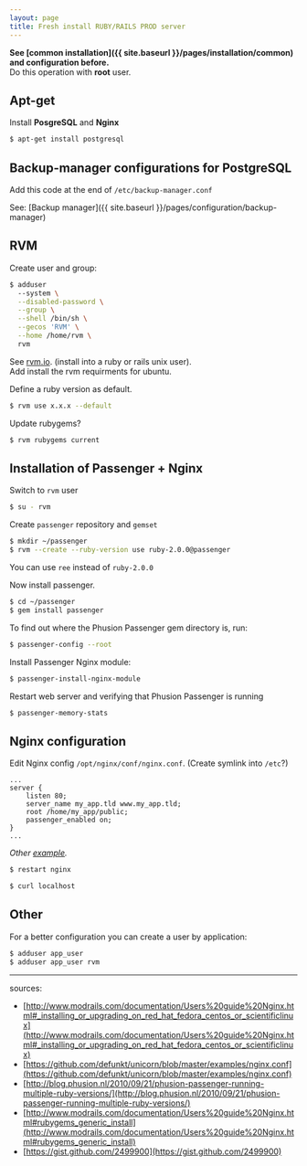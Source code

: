 ```yaml
---
layout: page
title: Fresh install RUBY/RAILS PROD server
---
```


__See [common installation]({{ site.baseurl }}/pages/installation/common) and configuration before.__  
Do this operation with **root** user.

## Apt-get

Install **PosgreSQL** and **Nginx**

```bash
$ apt-get install postgresql
```

## Backup-manager configurations for PostgreSQL

Add this code at the end of `/etc/backup-manager.conf`

See: [Backup manager]({{ site.baseurl }}/pages/configuration/backup-manager)

## RVM

Create user and group:

```bash
$ adduser
  --system \
  --disabled-password \
  --group \
  --shell /bin/sh \
  --gecos 'RVM' \
  --home /home/rvm \
  rvm
```  

See [rvm.io](http://rvm.io). (install into a ruby or rails unix user).  
Add install the rvm requirments for ubuntu.  

Define a ruby version as default.

```bash
$ rvm use x.x.x --default
```

Update rubygems?

```bash
$ rvm rubygems current
```


## Installation of Passenger + Nginx

Switch to `rvm` user

```bash
$ su - rvm
```

Create `passenger` repository and `gemset`

```bash
$ mkdir ~/passenger
$ rvm --create --ruby-version use ruby-2.0.0@passenger
```

You can use `ree` instead of `ruby-2.0.0`

Now install passenger.

```bash
$ cd ~/passenger
$ gem install passenger
```

To find out where the Phusion Passenger gem directory is, run:

```bash
$ passenger-config --root
```

Install Passenger Nginx module:

```bash
$ passenger-install-nginx-module
```

Restart web server and verifying that Phusion Passenger is running

```bash
$ passenger-memory-stats
```


## Nginx configuration

Edit Nginx config `/opt/nginx/conf/nginx.conf`. (Create symlink into `/etc`?)

```nginx
...
server {
    listen 80;
    server_name my_app.tld www.my_app.tld;
    root /home/my_app/public;
    passenger_enabled on;
}
...
```
_Other [example](https://github.com/defunkt/unicorn/blob/master/examples/nginx.conf)._

```bash
$ restart nginx

$ curl localhost
```


## Other

For a better configuration you can create a user by application:

```bash
$ adduser app_user
$ adduser app_user rvm
```

-------------------------------
sources:

- [http://www.modrails.com/documentation/Users%20guide%20Nginx.html#_installing_or_upgrading_on_red_hat_fedora_centos_or_scientificlinux](http://www.modrails.com/documentation/Users%20guide%20Nginx.html#_installing_or_upgrading_on_red_hat_fedora_centos_or_scientificlinux)
- [https://github.com/defunkt/unicorn/blob/master/examples/nginx.conf](https://github.com/defunkt/unicorn/blob/master/examples/nginx.conf)
- [http://blog.phusion.nl/2010/09/21/phusion-passenger-running-multiple-ruby-versions/](http://blog.phusion.nl/2010/09/21/phusion-passenger-running-multiple-ruby-versions/)
- [http://www.modrails.com/documentation/Users%20guide%20Nginx.html#rubygems_generic_install](http://www.modrails.com/documentation/Users%20guide%20Nginx.html#rubygems_generic_install)
- [https://gist.github.com/2499900](https://gist.github.com/2499900)

